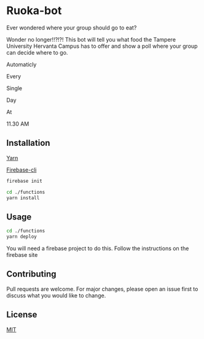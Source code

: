 # Ruoka-bot

Ever wondered where your group should go to eat?

Wonder no longer!!?!?!
This bot will tell you what food the Tampere University Hervanta Campus has to offer and show a poll where your group can decide where to go.

Automaticly

Every

Single

Day

At

11.30 AM

## Installation

[Yarn](https://yarnpkg.com/lang/en/)

[Firebase-cli](https://firebase.google.com/docs/cli)

```bash
firebase init

cd ./functions
yarn install
```

## Usage

```bash
cd ./functions
yarn deploy
```

You will need a firebase project to do this. Follow the instructions on the firebase site

## Contributing

Pull requests are welcome. For major changes, please open an issue first to discuss what you would like to change.

## License

[MIT](https://choosealicense.com/licenses/mit/)
